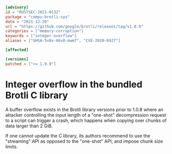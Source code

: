 ```toml
[advisory]
id = "RUSTSEC-2021-0132"
package = "compu-brotli-sys"
date = "2021-12-20"
url = "https://github.com/google/brotli/releases/tag/v1.0.9"
categories = ["memory-corruption"]
keywords = ["integer-overflow"]
aliases = ["GHSA-5v8v-66v8-mwm7", "CVE-2020-8927"]

[affected]

[versions]
patched = [">= 1.0.9"]
```
# Integer overflow in the bundled Brotli C library

A buffer overflow exists in the Brotli library versions prior to 1.0.8 where an attacker controlling the input length of a "one-shot" decompression request to a script can trigger a crash, which happens when copying over chunks of data larger than 2 GiB.

If one cannot update the C library, its authors recommend to use the "streaming" API as opposed to the "one-shot" API, and impose chunk size limits.
